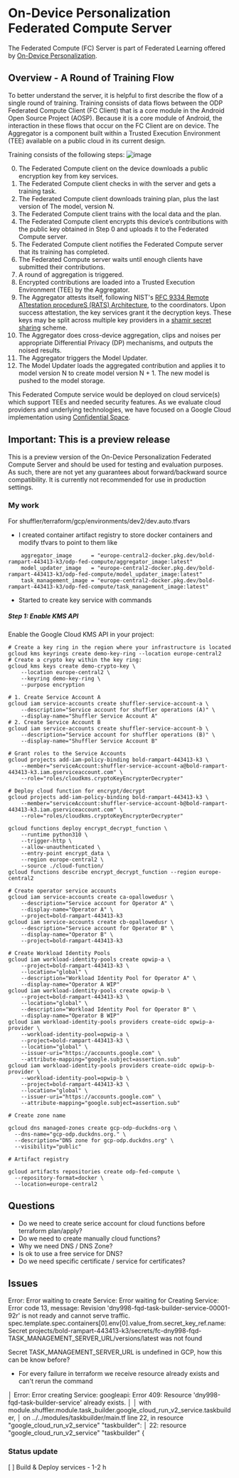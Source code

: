 # On-Device Personalization Federated Compute Server

The Federated Compute (FC) Server is part of Federated Learning offered by [On-Device Personalization](https://developers.google.com/privacy-sandbox/protections/on-device-personalization).

## Overview - A Round of Training Flow
To better understand the server, it is helpful to first describe the flow of a single round of training. Training consists of data flows between the ODP Federated Compute Client (FC Client) that is a core module in the Android Open Source Project (AOSP).  Because it is a core module of Android, the interaction in these flows that occur on the FC Client are on device.  The Aggregator is a component built within a Trusted Execution Environment (TEE) available on a public cloud in its current design.

Training consists of the following steps:
![image](docs/high-level-overview.png)

0. The Federated Compute client on the device downloads a public encryption key from key services.
1. The Federated Compute client checks in with the server and gets a training task.
2. The Federated Compute client downloads training plan, plus the last version of The model, version N.
3. The Federated Compute client trains with the local data and the plan.
4. The Federated Compute client encrypts this device’s contributions with the public key obtained in Step 0 and uploads it to the Federated Compute server.
5. The Federated Compute client notifies the Federated Compute server that its training has completed.
6. The Federated Compute server waits until enough clients have submitted their contributions.
7. A round of aggregation is triggered.
8. Encrypted contributions are loaded into a Trusted Execution Environment (TEE) by the Aggregator. 
9. The Aggregator attests itself, following NIST's [RFC 9334 Remote ATtestation procedureS (RATS) Architecture](https://www.rfc-editor.org/rfc/rfc9334), to the coordinators. Upon success attestation, the key services grant it the decryption keys. These keys may be split across multiple key providers in a [shamir secret sharing](https://en.wikipedia.org/wiki/Shamir%27s_secret_sharing) scheme.
10. The Aggregator does cross-device aggregation, clips and noises per appropriate Differential Privacy (DP) mechanisms, and outputs the noised results.
11. The Aggregator triggers the Model Updater.
12. The Model Updater loads the aggregated contribution and applies it to model version N to create model version N + 1. The new model is pushed to the model storage.


This Federated Compute service would be deployed on cloud service(s) which support TEEs and needed security features. As we evaluate cloud providers and underlying technologies, we have focused on a Google Cloud implementation using [Confidential Space](https://cloud.google.com/docs/security/confidential-space).

## Important: This is a preview release
This is a preview version of the On-Device Personalization Federated Compute Server and should be used for testing and evaluation purposes. As such, there are not yet any guarantees about forward/backward source compatibility. It is currently not recommended for use in production settings.



### My work


For shuffler/terraform/gcp/environments/dev2/dev.auto.tfvars
- I created container artifact registry to store docker containers and modify tfvars to point to them like
```shell
    aggregator_image      = "europe-central2-docker.pkg.dev/bold-rampart-443413-k3/odp-fed-compute/aggregator_image:latest"
    model_updater_image   = "europe-central2-docker.pkg.dev/bold-rampart-443413-k3/odp-fed-compute/model_updater_image:latest"
    task_management_image = "europe-central2-docker.pkg.dev/bold-rampart-443413-k3/odp-fed-compute/task_management_image:latest"
```

- Started to create key service with commands

##### Step 1: Enable KMS API
Enable the Google Cloud KMS API in your project:

```shell
# Create a key ring in the region where your infrastructure is located
gcloud kms keyrings create demo-key-ring --location europe-central2
# Create a crypto key within the key ring:
gcloud kms keys create demo-crypto-key \
    --location europe-central2 \
    --keyring demo-key-ring \
    --purpose encryption

# 1. Create Service Account A
gcloud iam service-accounts create shuffler-service-account-a \
    --description="Service account for shuffler operations (A)" \
    --display-name="Shuffler Service Account A"
# 2. Create Service Account B
gcloud iam service-accounts create shuffler-service-account-b \
    --description="Service account for shuffler operations (B)" \
    --display-name="Shuffler Service Account B"

# Grant roles to the Service Accounts
gcloud projects add-iam-policy-binding bold-rampart-443413-k3 \
    --member="serviceAccount:shuffler-service-account-a@bold-rampart-443413-k3.iam.gserviceaccount.com" \
    --role="roles/cloudkms.cryptoKeyEncrypterDecrypter"

# Deploy cloud function for encrypt/decrypt
gcloud projects add-iam-policy-binding bold-rampart-443413-k3 \
    --member="serviceAccount:shuffler-service-account-b@bold-rampart-443413-k3.iam.gserviceaccount.com" \
    --role="roles/cloudkms.cryptoKeyEncrypterDecrypter"

gcloud functions deploy encrypt_decrypt_function \
    --runtime python310 \
    --trigger-http \
    --allow-unauthenticated \
    --entry-point encrypt_data \
    --region europe-central2 \
    --source ./cloud-function/
gcloud functions describe encrypt_decrypt_function --region europe-central2

# Create operator service accounts
gcloud iam service-accounts create ca-opallowedusr \
    --description="Service account for Operator A" \
    --display-name="Operator A" \
    --project=bold-rampart-443413-k3
gcloud iam service-accounts create cb-opallowedusr \
    --description="Service account for Operator B" \
    --display-name="Operator B" \
    --project=bold-rampart-443413-k3

# Create Workload Identity Pools
gcloud iam workload-identity-pools create opwip-a \
    --project=bold-rampart-443413-k3 \
    --location="global" \
    --description="Workload Identity Pool for Operator A" \
    --display-name="Operator A WIP"
gcloud iam workload-identity-pools create opwip-b \
    --project=bold-rampart-443413-k3 \
    --location="global" \
    --description="Workload Identity Pool for Operator B" \
    --display-name="Operator B WIP"
gcloud iam workload-identity-pools providers create-oidc opwip-a-provider \
    --workload-identity-pool=opwip-a \
    --project=bold-rampart-443413-k3 \
    --location="global" \
    --issuer-uri="https://accounts.google.com" \
    --attribute-mapping="google.subject=assertion.sub"
gcloud iam workload-identity-pools providers create-oidc opwip-b-provider \
    --workload-identity-pool=opwip-b \
    --project=bold-rampart-443413-k3 \
    --location="global" \
    --issuer-uri="https://accounts.google.com" \
    --attribute-mapping="google.subject=assertion.sub"

# Create zone name

gcloud dns managed-zones create gcp-odp-duckdns-org \
  --dns-name="gcp-odp.duckdns.org." \
  --description="DNS zone for gcp-odp.duckdns.org" \
  --visibility="public"

# Artifact registry

gcloud artifacts repositories create odp-fed-compute \
  --repository-format=docker \
  --location=europe-central2

```

## Questions
- Do we need to create serice account for cloud functions before terraform plan/apply?
- Do we need to create manually cloud functions?
- Why we need DNS / DNS Zone?
- Is ok to use a free service for DNS?
- Do we need specific certificate / service for certificates?


## Issues

 Error: Error waiting to create Service: Error waiting for Creating Service: Error code 13, message: Revision 'dny998-fqd-task-builder-service-00001-92r' is not ready and cannot serve traffic. spec.template.spec.containers[0].env[0].value_from.secret_key_ref.name: Secret projects/bold-rampart-443413-k3/secrets/fc-dny998-fqd-TASK_MANAGEMENT_SERVER_URL/versions/latest was not found


 Secret TASK_MANAGEMENT_SERVER_URL is undefined in GCP, how this can be know before?

 - For every failure in terraform we receive resource already exists and can't rerun the command
 
 │ Error: Error creating Service: googleapi: Error 409: Resource 'dny998-fqd-task-builder-service' already exists.
│ 
│   with module.shuffler.module.task_builder.google_cloud_run_v2_service.taskbuilder,
│   on ../../modules/taskbuilder/main.tf line 22, in resource "google_cloud_run_v2_service" "taskbuilder":
│   22: resource "google_cloud_run_v2_service" "taskbuilder" {


 ### Status update
 [ ] Build & Deploy services - 1-2 h